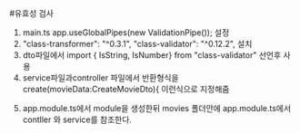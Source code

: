 #유효성 검사

1. main.ts app.useGlobalPipes(new ValidationPipe()); 설정
2. "class-transformer": "^0.3.1",
   "class-validator": "^0.12.2",
   설치
3. dto파일에서 import { IsString, IsNumber} from "class-validator" 선언후 사용
4. service파일과controller 파일에서 반환형식을 create(movieData:CreateMovieDto){ 이런식으로 지정해줌

<!-- main module파일에선 정말 중요한 것만 controller와 service를 사용함 아니면 movie를 따로 import해서 사용(componets를 나눠서 index.js로 호출하는것과 같음) -->

5. app.module.ts에서 module을 생성한뒤 movies 폴더안에 app.module.ts에서 contller 와 service를 참조한다.
